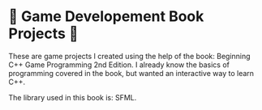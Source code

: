 # 📕 Game Developement Book Projects 📕
These are game projects I created using the help of the book: Beginning C++ Game Programming 2nd Edition.
I already know the basics of programming covered in the book, but wanted an interactive way to learn C++.

The library used in this book is: SFML.
